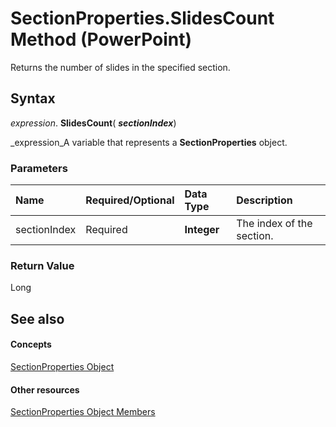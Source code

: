 
# SectionProperties.SlidesCount Method (PowerPoint)

Returns the number of slides in the specified section.


## Syntax

 _expression_. **SlidesCount**( **_sectionIndex_**)

 _expression_A variable that represents a  **SectionProperties** object.


### Parameters



|**Name**|**Required/Optional**|**Data Type**|**Description**|
|:-----|:-----|:-----|:-----|
|sectionIndex|Required| **Integer**|The index of the section.|

### Return Value

Long


## See also


#### Concepts


 [SectionProperties Object](06128de8-8b6c-08a4-126e-52f6fd541ce3.md)
#### Other resources


 [SectionProperties Object Members](5e34deca-dbe1-a320-8481-7a7a7c90b862.md)
